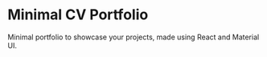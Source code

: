 # Minimal CV Portfolio

Minimal portfolio to showcase your projects, made using React and Material UI.


